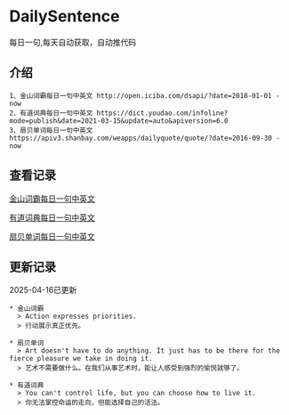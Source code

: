 # DailySentence

每日一句,每天自动获取，自动推代码

## 介绍

```
1、金山词霸每日一句中英文 http://open.iciba.com/dsapi/?date=2018-01-01 - now
2、有道词典每日一句中英文 https://dict.youdao.com/infoline?mode=publish&date=2021-03-15&update=auto&apiversion=6.0
3、扇贝单词每日一句中英文 https://apiv3.shanbay.com/weapps/dailyquote/quote/?date=2016-09-30 - now
```

## 查看记录

[金山词霸每日一句中英文](./data/iciba/)

[有道词典每日一句中英文](./data/youdao/)

[扇贝单词每日一句中英文](./data/shanbay/)

## 更新记录
2025-04-16已更新 
```
* 金山词霸
  > Action expresses priorities.
  > 行动展示真正优先。

* 扇贝单词
  > Art doesn't have to do anything. It just has to be there for the fierce pleasure we take in doing it.
  > 艺术不需要做什么。在我们从事艺术时，能让人感受到强烈的愉悦就够了。

* 有道词典
  > You can't control life, but you can choose how to live it.
  > 你无法掌控命运的走向，但能选择自己的活法。

```
